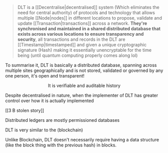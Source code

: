 >DLT is a [[Decentralise|decentralised]] system (Which eliminates the need for central authority) of protocols and technology that allows multiple [[Node|nodes]] in different locations to propose, validate and update [[Transaction|transactions]] across a network. **They're synchronised and maintained in a shared distributed database that exists across various locations to ensure transparency and security**, all transactions and records in the DLT are [[Timestamp|timestamped]] and given a unique cryptographic signature (Hash) making it essentially unencryptable for the time being (until quantum computing properly comes along lol)

To summarise it, DLT is basically a distributed database, spanning across multiple sites geographically and is not stored, validated or governed by any one person, it's open and transparent!


<p style="text-align:center">It is verifiable and auditable history</p>


Despite decentralised in nature, when the implementer of DLT has greater control over how it is actually implemented

[[3 B stolen story]]

Distributed ledgers are mostly permissioned databases

DLT is very similar to the (blockchain)

Unlike Blockchain, DLT doesn't necessarily require having a data structure (like the block thing with the previous hash) in blocks.

